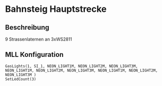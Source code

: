 # Bahnsteig Hauptstrecke

## Beschreibung

9 Strassenlaternen an 3xWS2811

## MLL Konfiguration

```
GasLights(1, SI_1, NEON_LIGHT1M, NEON_LIGHT2M, NEON_LIGHT3M, NEON_LIGHT1M, NEON_LIGHT2M, NEON_LIGHT3M, NEON_LIGHT1M, NEON_LIGHT2M, NEON_LIGHT3M )
SetLedCount(3)
```